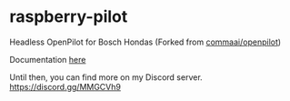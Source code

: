 # raspberry-pilot
Headless OpenPilot for Bosch Hondas (Forked from [commaai/openpilot](http://github.com/commaai/openpilot))

Documentation [here](https://github.com/Gernby/raspberry-pilot/tree/gh-pages)  

Until then, you can find more on my Discord server.
https://discord.gg/MMGCVh9

